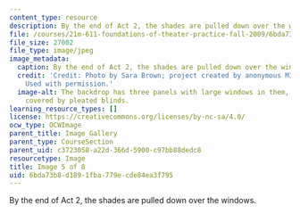 ```yaml
---
content_type: resource
description: By the end of Act 2, the shades are pulled down over the windows.
file: /courses/21m-611-foundations-of-theater-practice-fall-2009/6bda73b8d1891fba779ecde84ea3f795_IMG_0583.jpg
file_size: 27002
file_type: image/jpeg
image_metadata:
  caption: By the end of Act 2, the shades are pulled down over the windows.
  credit: 'Credit: Photo by Sara Brown; project created by anonymous MIT students.
    Used with permission.'
  image-alt: The backdrop has three panels with large windows in them, which can be
    covered by pleated blinds.
learning_resource_types: []
license: https://creativecommons.org/licenses/by-nc-sa/4.0/
ocw_type: OCWImage
parent_title: Image Gallery
parent_type: CourseSection
parent_uid: c3723058-a22d-366d-5900-c97bb88dedc8
resourcetype: Image
title: Image 5 of 8
uid: 6bda73b8-d189-1fba-779e-cde84ea3f795
---
```

By the end of Act 2, the shades are pulled down over the windows.